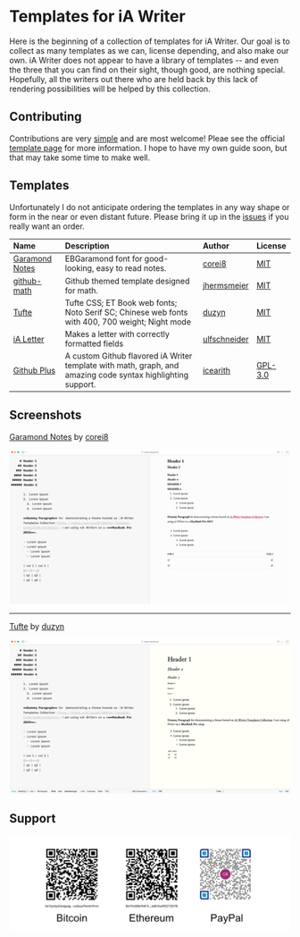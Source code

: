 # Templates for iA Writer

Here is the beginning of a collection of templates for iA Writer. Our goal is to collect as many templates as we can, license depending, and also make our own. iA Writer does not appear to have a library of templates -- and even the three that you can find on their sight, though good, are nothing special. Hopefully, all the writers out there who are held back by this lack of rendering possibilities will be helped by this collection.

## Contributing

Contributions are very [simple](https://github.com/corei8/iAWriter-Template-Collection#contributing) and are most welcome! Pleae see the official [template page](https://github.com/iainc/iA-Writer-Templates) for more information. I hope to have my own guide soon, but that may take some time to make well.

## Templates

Unfortunately I do not anticipate ordering the templates in any way shape or form in the near or even distant future. Please bring it up in the [issues](https://github.com/corei8/iAWriter-Template-Collection/issues) if you really want an order.

| Name                                                                                                                                   | Description                                                                                                 | Author                                                               | License                                                                                    |
| :------------------------------------------------------------------------------------------------------------------------------------- | :---------------------------------------------------------------------------------------------------------- | :------------------------------------------------------------------- | :----------------------------------------------------------------------------------------- |
| [Garamond Notes](https://github.com/corei8/iAWriter-Template-Collection/raw/main/templates/Garamond-notes.iatemplate.zip)              | EBGaramond font for good-looking, easy to read notes.                                                       | [corei8](https://github.com/corei8/iAWriter-Template-Collection)     | [MIT](https://opensource.org/licenses/MIT)                                                 |
| [github-math](https://github.com/corei8/iAWriter-Template-Collection/blob/main/templates/github-math-iatemplate-master.iatemplate.zip) | Github themed template designed for math.                                                                   | [jhermsmeier](https://github.com/jhermsmeier/github-math-iatemplate) | [MIT](https://opensource.org/licenses/MIT)                                                 |
| [Tufte](https://github.com/corei8/iAWriter-Template-Collection/raw/main/templates/Tufte.iatemplate.zip)                                | Tufte CSS; ET Book web fonts; Noto Serif SC; Chinese web fonts with 400, 700 weight; Night mode             | [duzyn](https://github.com/duzyn/iA-Writer-Template-Tufte)           | [MIT](https://opensource.org/licenses/MIT)                                                 |
| [iA Letter](https://github.com/corei8/iAWriter-Template-Collection/raw/main/templates/letter.iatemplate.zip)                           | Makes a letter with correctly formatted fields                                                              | [ulfschneider](https://github.com/ulfschneider/ia-letter)            | [MIT](https://opensource.org/licenses/MIT)                                                 |
| [Github Plus](https://github.com/corei8/iAWriter-Template-Collection/raw/main/templates/Github-Plus.iatemplate.zip)                    | A custom Github flavored iA Writer template with math, graph, and amazing code syntax highlighting support. | [icearith](https://github.com/icearith)                              | [GPL-3.0](https://github.com/icearith/iA-Writer-Templates-Github-Plus/blob/master/LICENSE) |

## Screenshots

[Garamond Notes](https://github.com/corei8/iAWriter-Template-Collection/raw/main/templates/Garamond-notes.iatemplate.zip) by [corei8](https://github.com/corei8/iAWriter-Template-Collection)

[![Garamond Notes](/images/screenshots/garamondnotes.png)](https://github.com/corei8/iAWriter-Template-Collection/raw/main/templates/Garamond-notes.iatemplate.zip)

---

[Tufte](https://github.com/corei8/iAWriter-Template-Collection/raw/main/templates/Tufte.iatemplate.zip) by [duzyn](https://github.com/duzyn/iA-Writer-Template-Tufte)

[![Tufte](/images/screenshots/tufte.png)](https://github.com/corei8/iAWriter-Template-Collection/raw/main/templates/Tufte.iatemplate.zip)

## Support

![donate](/images/supportcreatorSMALL.jpg)
